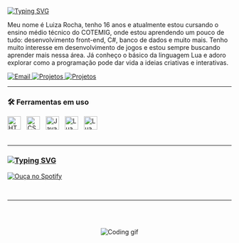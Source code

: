[![Typing SVG](https://readme-typing-svg.demolab.com?font=Lexend+Giga&pause=1000&color=F09E99&width=435&lines=%F0%9F%91%A9%E2%80%8D%F0%9F%92%BB++Luiza+Rocha)](https://git.io/typing-svg)

Meu nome é Luiza Rocha, tenho 16 anos e atualmente estou cursando o ensino médio técnico do COTEMIG, onde estou aprendendo um pouco de tudo: desenvolvimento front-end, C#, banco de dados e muito mais. Tenho muito interesse em desenvolvimento de jogos e estou sempre buscando aprender mais nessa área. Já conheço o básico da linguagem Lua e adoro explorar como a programação pode dar vida a ideias criativas e interativas.

<p align="left">
    <a href="mailto:luizarocha2205@gmail.com">
        <img 
            alt="Email" 
            title="Me envie um e-mail" 
            src="https://custom-icon-badges.demolab.com/badge/-luizarocha2205@gmail.com-red?style=for-the-badge&logo=mention&logoColor=white"
        />
    </a>
    <a href="https://github.com/LuuizaRocha?tab=repositories">
        <img 
            alt="Projetos" 
            title="Meus projetos" 
            src="https://custom-icon-badges.demolab.com/badge/-My%20Repos-blue?style=for-the-badge&logoColor=white&logo=repo"
        />
    </a>
    <a href="">
        <img 
            alt="Projetos" 
            title="Meus projetos" 
            src="https://custom-icon-badges.demolab.com/badge/-(31) 9--9533--9068-orange?style=for-the-badge&logo=phone&logoColor=white"
        />
    </a>
</p>

---

### 🛠️ Ferramentas em uso


<img 
    align="left" 
    alt="HTML"
    title="HTML" 
    width="30px" 
    style="padding-right: 10px;" 
    src="https://cdn.jsdelivr.net/gh/devicons/devicon@latest/icons/html5/html5-original.svg" 
/>
<img 
    align="left" 
    alt="CSS" 
    title="CSS"
    width="30px" 
    style="padding-right: 10px;" 
    src="https://cdn.jsdelivr.net/gh/devicons/devicon@latest/icons/css3/css3-original.svg" 
/>
<img 
    align="left" 
    alt="JavaScript" 
    title="JavaScript"
    width="30px" 
    style="padding-right: 10px;" 
    src="https://cdn.jsdelivr.net/gh/devicons/devicon@latest/icons/javascript/javascript-original.svg" 
/>
<img 
    align="left" 
    alt="Lua"
    title="Lua" 
    width="30px" 
    style="padding-right: 10px;"
    src="https://cdn.jsdelivr.net/gh/devicons/devicon@latest/icons/lua/lua-original.svg" 
/>
<img 
    align="left" 
    alt="Lua"
    title="Lua" 
    width="30px" 
    style="padding-right: 10px;"
    src="https://cdn.jsdelivr.net/gh/devicons/devicon@latest/icons/mysql/mysql-original.svg" 
/>

<br/>
<br/>
<br/>

---


### [![Typing SVG](https://readme-typing-svg.demolab.com?font=Lexend+Giga&pause=1000&color=F09E99&width=435&lines=%F0%9F%8E%B6+Playlist+para+codar)](https://git.io/typing-svg)

[![Ouça no Spotify](https://img.shields.io/badge/Spotify-Playlist-purple?style=for-the-badge&logo=spotify&logoColor=white)](https://open.spotify.com/playlist/3nmw0kPrwd7qytEdzYNEi8?si=e6c369b9987e467e)

<br/>

---
<br/>
<br/>
<p align="center">
  <img src="https://i.pinimg.com/originals/71/92/b3/7192b36dadb8d4dd4eb71a4227cc6a95.gif" alt="Coding gif" />
</p>

